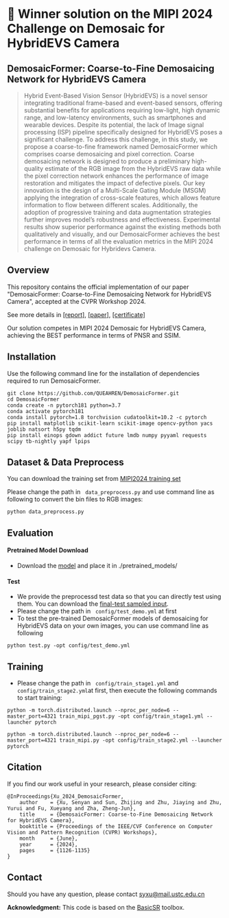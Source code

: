 # 🥇 Winner solution on the MIPI 2024 Challenge on Demosaic for HybridEVS Camera

## DemosaicFormer: Coarse-to-Fine Demosaicing Network for HybridEVS Camera
> Hybrid Event-Based Vision Sensor (HybridEVS) is a novel sensor integrating traditional frame-based and event-based sensors, offering substantial benefits for applications
requiring low-light, high dynamic range, and low-latency environments, such as smartphones and wearable devices. Despite its potential, the lack of Image signal processing
(ISP) pipeline specifically designed for HybridEVS poses a significant challenge. To address this challenge, in this study, we propose a coarse-to-fine framework named DemosaicFormer which comprises coarse demosaicing and pixel correction. Coarse demosaicing network is designed to produce a preliminary high-quality estimate of the RGB image
from the HybridEVS raw data while the pixel correction network enhances the performance of image restoration and mitigates the impact of defective pixels. Our key innovation is the design of a Multi-Scale Gating Module (MSGM) applying the integration of cross-scale features, which allows feature information to flow between different scales. Additionally, the adoption of progressive training and data augmentation strategies further improves model’s robustness and effectiveness. Experimental results show superior performance against the existing methods both qualitatively and visually, and our DemosaicFormer achieves the best performance in terms of all the evaluation metrics in the MIPI 2024 challenge on Demosaic for Hybridevs Camera.

## Overview

This repository contains the official implementation of our paper "DemosaicFormer: Coarse-to-Fine Demosaicing Network for HybridEVS Camera", accepted at the CVPR Workshop 2024. 

See more details in [[report]](https://arxiv.org/abs/2405.04867), [[paper]](https://openaccess.thecvf.com/content/CVPR2024W/MIPI/papers/Xu_DemosaicFormer_Coarse-to-Fine_Demosaicing_Network_for_HybridEVS_Camera_CVPRW_2024_paper.pdf), [[certificate]](https://mipi-challenge.org/MIPI2024/award_certificates_2024.pdf)

Our solution competes in MIPI 2024 Demosaic for HybridEVS Camera, achieving the BEST performance in terms of PNSR and SSIM.


## Installation

Use the following command line for the installation of dependencies required to run DemosaicFormer.

```
git clone https://github.com/QUEAHREN/DemosaicFormer.git
cd DemosaicFormer
conda create -n pytorch181 python=3.7
conda activate pytorch181
conda install pytorch=1.8 torchvision cudatoolkit=10.2 -c pytorch
pip install matplotlib scikit-learn scikit-image opencv-python yacs joblib natsort h5py tqdm
pip install einops gdown addict future lmdb numpy pyyaml requests scipy tb-nightly yapf lpips
```

## Dataset & Data Preprocess

You can download the training set from [MIPI2024 training set](https://drive.google.com/drive/folders/1Yi4ZqNm-0AfdWm8gzLAhxX9ooIWkhqZt?usp=drive_link)

Please change the path in ``` data_preprocess.py``` and use command line as following to convert the bin files to RGB images:

```
python data_preprocess.py
```

## Evaluation

#### Pretrained Model Download 

- Download the [model](https://drive.google.com/file/d/1Fc9LA5KRoprYMlQ8gZmsddKHdDQW0Z8z/view?usp=drive_link) and place it in ./pretrained_models/   

#### Test

- We provide the preprocessd test data so that you can directly test using them. You can download the [final-test sampled input](https://drive.google.com/file/d/1M7xjlIWpHePxzErVc6zwJf8H_nmtZDoC/view?usp=drive_link).
- Please change the path in ``` config/test_demo.yml``` at first
- To test the pre-trained DemosaicFormer models of demosaicing for HybridEVS data on your own images,  you can use command line as following

```shell
python test.py -opt config/test_demo.yml
```

## Training

- Please change the path in ``` config/train_stage1.yml```  and ```config/train_stage2.yml```at first, then execute the following commands to start training:

``````
python -m torch.distributed.launch --nproc_per_node=6 --master_port=4321 train_mipi_pgst.py -opt config/train_stage1.yml --launcher pytorch

python -m torch.distributed.launch --nproc_per_node=6 --master_port=4321 train_mipi.py -opt config/train_stage2.yml --launcher pytorch
``````

## Citation

If you find our work useful in your research, please consider citing:

```
@InProceedings{Xu_2024_DemosaicFormer,
    author    = {Xu, Senyan and Sun, Zhijing and Zhu, Jiaying and Zhu, Yurui and Fu, Xueyang and Zha, Zheng-Jun},
    title     = {DemosaicFormer: Coarse-to-Fine Demosaicing Network for HybridEVS Camera},
    booktitle = {Proceedings of the IEEE/CVF Conference on Computer Vision and Pattern Recognition (CVPR) Workshops},
    month     = {June},
    year      = {2024},
    pages     = {1126-1135}
}
```

## Contact

Should you have any question, please contact [syxu@mail.ustc.edu.cn](syxu@mail.ustc.edu.cn)

**Acknowledgment:** This code is based on the [BasicSR](https://github.com/xinntao/BasicSR) toolbox.
